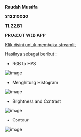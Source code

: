 **Raudah Musrifa**

**312210020**

**TI.22.B1**

**PROJECT WEB APP**

[Klik disini untuk membuka streamlit](https://tugasutspengolahancitragit-izvqr3xero8ot424ytug8r.streamlit.app/)

Hasilnya sebagai berikut :

- RGB to HVS

![image](https://github.com/raudahmusrifa/TugasUTS_PengolahanCitra/assets/115474431/5ef6ff7b-0ddf-4f1b-8ca6-d477316f3dbe)

- Menghitung Histogram 

![image](https://github.com/raudahmusrifa/TugasUTS_PengolahanCitra/assets/115474431/73bcab90-1cfc-49fd-a477-f0957d1413a9)

- Brightness and Contrast

![image](https://github.com/raudahmusrifa/TugasUTS_PengolahanCitra/assets/115474431/5400b252-8080-4b9f-81a5-2eedf67d6d16)

- Contour

![image](https://github.com/raudahmusrifa/TugasUTS_PengolahanCitra/assets/115474431/f8d6acb7-af81-4324-8011-97a330e92335)







